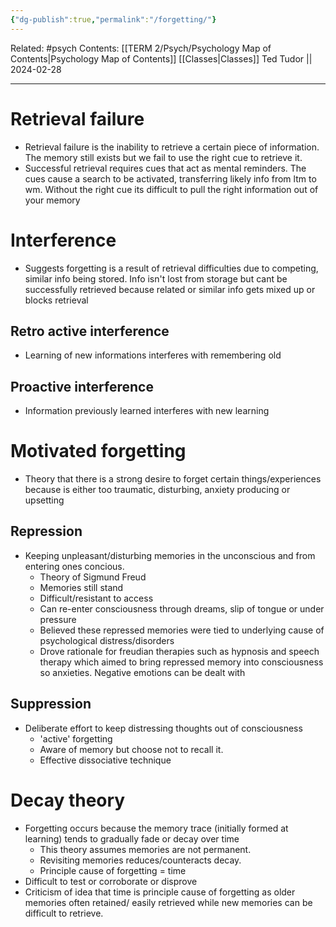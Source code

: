 ```yaml
---
{"dg-publish":true,"permalink":"/forgetting/"}
---
```


Related: #psych
Contents: [[TERM 2/Psych/Psychology Map of Contents\|Psychology Map of Contents]]
[[Classes\|Classes]]
Ted Tudor || 2024-02-28
***
# Retrieval failure
- Retrieval failure is the inability to retrieve a certain piece of information. The memory still exists but we fail to use the right cue to retrieve it. 
- Successful retrieval requires cues that act as mental reminders. The cues cause a search to be activated, transferring likely info from ltm to wm. Without the right cue its difficult to pull the right information out of your memory 

# Interference 
- Suggests forgetting is a result of retrieval difficulties due to competing, similar info being stored. Info isn't lost from storage but cant be successfully retrieved because related or similar info gets mixed up or blocks retrieval 
## Retro active interference 
- Learning of new informations interferes with remembering old 
## Proactive interference 
- Information previously learned interferes with new learning 

# Motivated forgetting
- Theory that there is a strong desire to forget certain things/experiences because is either too traumatic, disturbing, anxiety producing or upsetting
## Repression
- Keeping unpleasant/disturbing memories in the unconscious and from entering ones concious. 
	- Theory of Sigmund Freud 
	- Memories still stand
	- Difficult/resistant to access
	- Can re-enter consciousness through dreams, slip of tongue or under pressure 
	- Believed these repressed memories were tied to underlying cause of psychological distress/disorders
	- Drove rationale for freudian therapies such as hypnosis and speech therapy which aimed to bring repressed memory into consciousness so anxieties. Negative emotions can be dealt with 

## Suppression
- Deliberate effort to keep distressing thoughts out of consciousness
	- 'active' forgetting 
	- Aware of memory but choose not to recall it.
	- Effective dissociative technique 

# Decay theory 
- Forgetting occurs because the memory trace (initially formed at learning) tends to gradually fade or decay over time 
	- This theory assumes memories are not permanent. 
	- Revisiting memories reduces/counteracts decay.
	- Principle cause of forgetting = time 
- Difficult to test or corroborate or disprove 
- Criticism of idea that time is principle cause of forgetting as older memories often retained/ easily retrieved while new memories can be difficult to retrieve. 